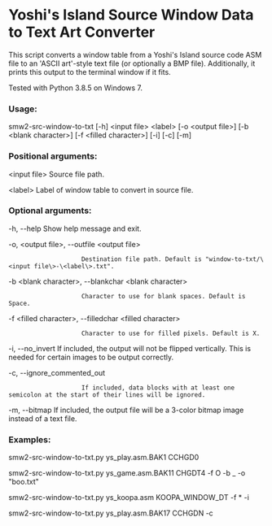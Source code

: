 # Yoshi's Island Source Window Data to Text Art Converter
This script converts a window table from a Yoshi's Island source code ASM file to an 'ASCII art'-style text file (or optionally a BMP file). Additionally, it prints this output to the terminal window if it fits.

Tested with Python 3.8.5 on Windows 7.

### Usage:
smw2-src-window-to-txt \[-h\] \<input file\> \<label\> \[-o \<output file\>\] \[-b \<blank character\>\] \[-f \<filled character\>\] \[-i\] \[-c\] \[-m\]
                              
### Positional arguments:
  \<input file\>        Source file path.
 
  \<label\>             Label of window table to convert in source file.

### Optional arguments:
  -h, --help            Show help message and exit.
  
  -o, \<output file\>, --outfile \<output file\>
    
                        Destination file path. Default is "window-to-txt/\<input file\>-\<label\>.txt".
  
  -b \<blank character\>, --blankchar \<blank character\>

                        Character to use for blank spaces. Default is Space.

  -f \<filled character\>, --filledchar \<filled character\>

                        Character to use for filled pixels. Default is X.

  -i, --no_invert       If included, the output will not be flipped vertically. This is needed for certain images to be output correctly.

  -c, --ignore_commented_out

                        If included, data blocks with at least one semicolon at the start of their lines will be ignored.

  -m, --bitmap          If included, the output file will be a 3-color bitmap image instead of a text file.

### Examples:
  smw2-src-window-to-txt.py ys_play.asm.BAK1 CCHGD0

  smw2-src-window-to-txt.py ys_game.asm.BAK11 CHGDT4 -f O -b _ -o "boo.txt"

  smw2-src-window-to-txt.py ys_koopa.asm KOOPA_WINDOW_DT -f * -i

  smw2-src-window-to-txt.py ys_play.asm.BAK17 CCHGDN -c